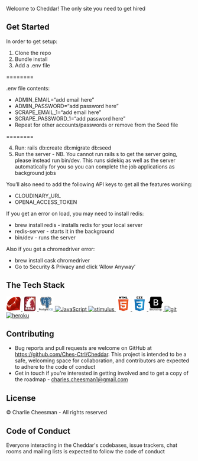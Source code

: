 Welcome to Cheddar! The only site you need to get hired

## Get Started

In order to get setup:
1. Clone the repo
2. Bundle install
3. Add a .env file

========

.env file contents:
* ADMIN_EMAIL=“add email here”
* ADMIN_PASSWORD=“add password here”
* SCRAPE_EMAIL_1=“add email here”
* SCRAPE_PASSWORD_1=“add password here”
* Repeat for other accounts/passwords or remove from the Seed file

========

4. Run: rails db:create db:migrate db:seed
5. Run the server - NB. You cannot run rails s to get the server going, please instead run bin/dev. This runs sidekiq as well as the server automatically for you so you can complete the job applications as background jobs

You’ll also need to add the following API keys to get all the features working:
* CLOUDINARY_URL
* OPENAI_ACCESS_TOKEN

If you get an error on load, you may need to install redis:
* brew install redis - installs redis for your local server
* redis-server - starts it in the background
* bin/dev - runs the server

Also if you get a chromedriver error:
* brew install cask chromedriver
* Go to Security & Privacy and click ‘Allow Anyway’

## The Tech Stack

<p align="left">
  <a href="https://www.ruby-lang.org/en/" target="_blank" rel="noreferrer"> <img src="https://raw.githubusercontent.com/devicons/devicon/master/icons/ruby/ruby-original.svg" alt="ruby" width="40" height="40"/> </a>
  <a href="https://rubyonrails.org" target="_blank" rel="noreferrer"> <img src="https://raw.githubusercontent.com/devicons/devicon/master/icons/rails/rails-original-wordmark.svg" alt="rails" width="40" height="40"/> </a>
  <a href="https://www.postgresql.org" target="_blank" rel="noreferrer"> <img src="https://raw.githubusercontent.com/devicons/devicon/master/icons/postgresql/postgresql-original-wordmark.svg" alt="postgresql" width="40" height="40"/> </a>
  <a href="https://www.ecma-international.org/publications-and-standards/standards/ecma-262/" target="_blank" rel="noreferrer"> <img src="https://raw.githubusercontent.com/yurijserrano/Github-Profile-Readme-Logos/042e36c55d4d757621dedc4f03108213fbb57ec4/programming%20languages/javascript.svg" alt="JavaScript" width="40" height="40"/> </a>
  <a href="https://stimulus.hotwired.dev/" target="_blank" rel="noreferrer"> <img src="https://seeklogo.com/images/S/stimulus-logo-00C9C155E0-seeklogo.com.png" alt="stimulus" width="40" height="40"/> </a>
  <a href="https://www.w3.org/html/" target="_blank" rel="noreferrer"> <img src="https://raw.githubusercontent.com/devicons/devicon/master/icons/html5/html5-original-wordmark.svg" alt="html5" width="40" height="40"/> </a>
  <a href="https://www.w3schools.com/css/" target="_blank" rel="noreferrer"> <img src="https://raw.githubusercontent.com/devicons/devicon/master/icons/css3/css3-original-wordmark.svg" alt="css3" width="40" height="40"/> </a>
  <a href="https://getbootstrap.com" target="_blank" rel="noreferrer"> <img src="https://raw.githubusercontent.com/devicons/devicon/master/icons/bootstrap/bootstrap-plain-wordmark.svg" alt="bootstrap" width="40" height="40"/> </a>
  <a href="https://git-scm.com/" target="_blank" rel="noreferrer"> <img src="https://www.vectorlogo.zone/logos/git-scm/git-scm-icon.svg" alt="git" width="40" height="40"/> </a>
  <a href="https://heroku.com" target="_blank" rel="noreferrer"> <img src="https://www.vectorlogo.zone/logos/heroku/heroku-icon.svg" alt="heroku" width="40" height="40"/> </a>
</p>

## Contributing

* Bug reports and pull requests are welcome on GitHub at https://github.com/Ches-Ctrl/Cheddar. This project is intended to be a safe, welcoming space for collaboration, and contributors are expected to adhere to the code of conduct
* Get in touch if you're interested in getting involved and to get a copy of the roadmap - charles.cheesman1@gmail.com

## License

© Charlie Cheesman - All rights reserved

## Code of Conduct

Everyone interacting in the Cheddar's codebases, issue trackers, chat rooms and mailing lists is expected to follow the code of conduct
